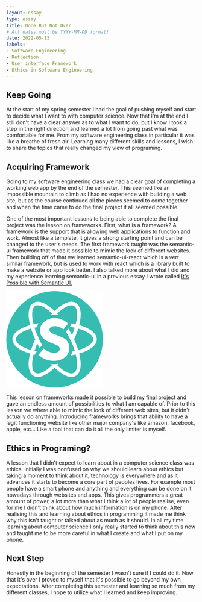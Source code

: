 ```yaml
---
layout: essay
type: essay
title: Done But Not Over
# All dates must be YYYY-MM-DD format!
date: 2022-05-13
labels:
- Software Engineering
- Reflection
- User interface Framework
- Ethics in Software Engineering
---
```


## Keep Going

At the start of my spring semester I had the goal of pushing myself and start to decide what I want to with computer science. Now that I'm at the end I still don't have a clear answer as to what I want to do, but I know I took a step in the right direction and learned a lot from going past what was comfortable for me. From my software engineering class in particular it was like a breathe of fresh air. Learning many different skills and lessons, I wish to share the topics that really changed my view of programing. 

## Acquiring Framework

Going to my software engineering class we had a clear goal of completing a working web app by the end of the semester. This seemed like an impossible mountain to climb as I had no experience with building a web site, but as the course continued all the pieces seemed to come together and when the time came to do the final project it all seemed possible.

One of the most important lessons to being able to complete the final project was the lesson on frameworks. First, what is a framework? A framework is the support that is allowing web applications to function and work. Almost like a template, it gives a strong starting point and can be changed to the user's needs. The first framework taught was the semantic-ui framework that made it possible to mimic the look of different websites. Then building off of that we learned semantic-ui-react which is a vert similar framework, but is used to work with react which is a library built to make a website or app look better. I also talked more about what I did and my experience learning semantic-ui in a previous essay I wrote called [It's Possible with Semantic UI.](https://scott-yuk.github.io/essays/E37.html)

<img class="ui small rounded centered image" src="../images/SemanticUi.png" alt="../images/SemanticUi.png">

This lesson on frameworks made it possible to build my [final project](https://warrior-ride-buddies.github.io/) and gave an endless amount of possibilities to what I am capable of. Prior to this lesson we where able to mimic the look of different web sites, but it didn't actually do anything. Introducing frameworks brings that ability to have a legit functioning website like other major company's like amazon, facebook, apple, etc... Like a tool that can do it all the only limiter is myself.

## Ethics in Programing?

A lesson that I didn't expect to learn about in a computer science class was ethics. Initially I was confused on why we should learn about ethics but taking a moment to think about it, technology is everywhere and as it advances it starts to become a core part of peoples lives. For example most people have a smart phone and anything and everything can be done on it nowadays through websites and apps. This gives programmers a great amount of power, a lot more than what I think a lot of people realise, even for me I didn't think about how much information is on my phone. After realising this and learning about ethics in programming it made me think why this isn't taught or talked about as much as it should. In all my time learning about computer science I only really started to think about this now and taught me to be more careful in what I create and what I put on my phone.

## Next Step

Honestly in the beginning of the semester I wasn't sure if I could do it. Now that it's over I proved to myself that it's possible to go beyond my own expectations. After completing this semester and learning so much from my different classes, I hope to utilize what I learned and keep improving.